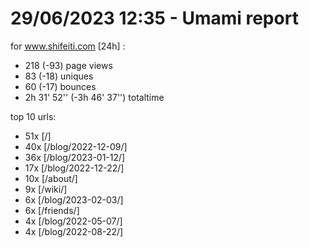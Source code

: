 # 29/06/2023 12:35 - Umami report
for www.shifeiti.com [24h] :

 - 218 (-93) page views
 - 83 (-18) uniques
 - 60 (-17) bounces
 - 2h 31' 52'' (-3h 46' 37'') totaltime


top 10 urls:
 - 51x [/]
 - 40x [/blog/2022-12-09/]
 - 36x [/blog/2023-01-12/]
 - 17x [/blog/2022-12-22/]
 - 10x [/about/]
 - 9x [/wiki/]
 - 6x [/blog/2023-02-03/]
 - 6x [/friends/]
 - 4x [/blog/2022-05-07/]
 - 4x [/blog/2022-08-22/]


